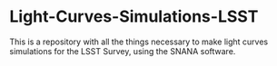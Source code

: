 # Light-Curves-Simulations-LSST
This is a repository with all the things necessary to make light curves simulations for the LSST Survey, using the SNANA software.
